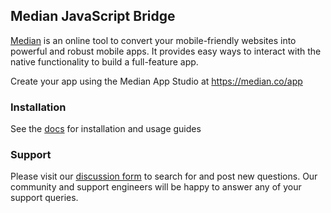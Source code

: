 ##  Median JavaScript Bridge

[Median](https://median.co) is an online tool to convert your mobile-friendly websites into powerful and robust mobile apps. It provides easy ways to interact with the native functionality to build a full-feature app.

Create your app using the Median App Studio at https://median.co/app

### Installation

See the [docs](https://median.co/docs/npm-package) for installation and usage guides

### Support

Please visit our [discussion form](https://median.co/discuss) to search for and post new questions. Our community and support engineers will be happy to answer any of your support queries.